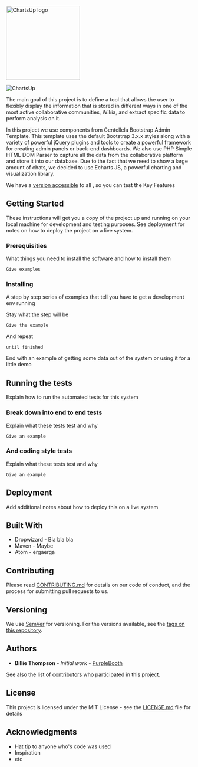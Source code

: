 <img src="http://chartsup.esy.es/images/logoTFGblack.png" alt="ChartsUp logo" width="200px;">

<br>

![ChartsUp](http://chartsup.esy.es/images/wellcomeSnapt.png)

The main goal of this project is to define a tool that allows the user to flexibly display the information that is stored in different ways in one of the most active collaborative communities, Wikia, and extract specific data to perform analysis on it.

In this project we use components from Gentellela Bootstrap Admin Template. This template uses the default Bootstrap 3.x.x styles along with a variety of powerful jQuery plugins and tools to create a powerful framework for creating admin panels or back-end dashboards. We also use PHP Simple HTML DOM Parser to capture all the data from the collaborative platform and store it into our database. Due to the fact that we need to show a large amount of chats, we decided to use Echarts JS, a powerful charting and visualization library.

We have a [version accessible](http://chartsup.esy.es) to all , so you can test the Key Features

## Getting Started

These instructions will get you a copy of the project up and running on your local machine for development and testing purposes. See deployment for notes on how to deploy the project on a live system.

### Prerequisities

What things you need to install the software and how to install them

```
Give examples
```

### Installing

A step by step series of examples that tell you have to get a development env running

Stay what the step will be

```
Give the example
```

And repeat

```
until finished
```

End with an example of getting some data out of the system or using it for a little demo

## Running the tests

Explain how to run the automated tests for this system

### Break down into end to end tests

Explain what these tests test and why

```
Give an example
```

### And coding style tests

Explain what these tests test and why

```
Give an example
```

## Deployment

Add additional notes about how to deploy this on a live system

## Built With

* Dropwizard - Bla bla bla
* Maven - Maybe
* Atom - ergaerga

## Contributing

Please read [CONTRIBUTING.md](CONTRIBUTING.md) for details on our code of conduct, and the process for submitting pull requests to us.

## Versioning

We use [SemVer](http://semver.org/) for versioning. For the versions available, see the [tags on this repository](https://github.com/your/project/tags). 

## Authors

* **Billie Thompson** - *Initial work* - [PurpleBooth](https://github.com/PurpleBooth)

See also the list of [contributors](https://github.com/your/project/contributors) who participated in this project.

## License

This project is licensed under the MIT License - see the [LICENSE.md](LICENSE.md) file for details

## Acknowledgments

* Hat tip to anyone who's code was used
* Inspiration
* etc


